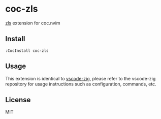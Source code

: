 # coc-zls

[zls](https://github.com/zigtools/zls) extension for coc.nvim

## Install

`:CocInstall coc-zls`

## Usage

This extension is identical to [vscode-zig](https://github.com/ziglang/vscode-zig), please refer to the vscode-zig repository for usage instructions such as configuration, commands, etc.

## License

MIT
